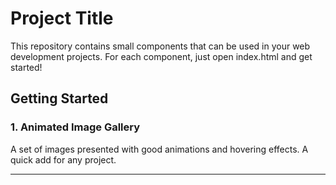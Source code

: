 # Project Title

This repository contains small components that can be used in your web development projects.
For each component, just open index.html and get started!

## Getting Started

### 1. Animated Image Gallery
A set of images presented with good animations and hovering effects. A quick add for any project.



--- 
